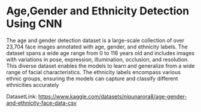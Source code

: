# Age,Gender and Ethnicity Detection Using CNN
 
The age and gender detection dataset is a large-scale collection of over 23,704 face images annotated with age, gender, and ethnicity labels. The dataset spans a wide age range from 0 to 116 years old and includes images with variations in pose, expression, illumination, occlusion, and resolution. This diverse dataset enables the models to learn and generalize from a wide range of facial characteristics. The ethnicity labels encompass various ethnic groups, ensuring the models can capture and classify different ethnicities accurately

DatasetLink:  https://www.kaggle.com/datasets/nipunarora8/age-gender-and-ethnicity-face-data-csv
